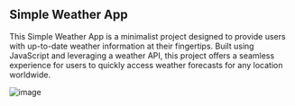 Simple Weather App
----------------------------
This Simple Weather App is a minimalist project designed to provide users with up-to-date weather information at their fingertips. Built using JavaScript and leveraging a weather API, this project offers a seamless experience for users to quickly access weather forecasts for any location worldwide.

![image](https://github.com/MsLaus/Weather-App-Javascript/assets/130174184/3d2339de-7302-4b7e-a847-3f002a094a03)
